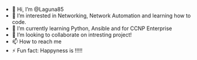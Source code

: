 - 👋 Hi, I’m @Laguna85
- 👀 I’m interested in Networking, Network Automation and learning how to code.
- 🌱 I’m currently learning Python, Ansible and for CCNP Enterprise
- 💞️ I’m looking to collaborate on intresting project!
- 📫 How to reach me 
- ⚡ Fun fact: Happyness is !!!!!

<!---
Laguna85/Laguna85 is a ✨ special ✨ repository because its `README.md` (this file) appears on your GitHub profile.
You can click the Preview link to take a look at your changes.
--->
